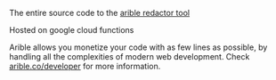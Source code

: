 The entire source code to the [arible redactor tool](https://www.arible.co/app/redactor-censor-sensitive-information-from-any-image-tkov)

Hosted on google cloud functions

Arible allows you monetize your code with as few lines as possible, by handling all the complexities of modern web development. Check [arible.co/developer](https://www.arible.co/developer) for more information.

